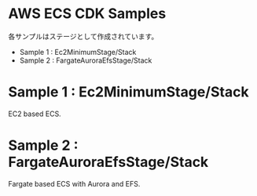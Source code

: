 # AWS ECS CDK Samples

各サンプルはステージとして作成されています。

- Sample 1 : Ec2MinimumStage/Stack
- Sample 2 : FargateAuroraEfsStage/Stack

# Sample 1 : Ec2MinimumStage/Stack

EC2 based ECS.

# Sample 2 : FargateAuroraEfsStage/Stack

Fargate based ECS with Aurora and EFS.
